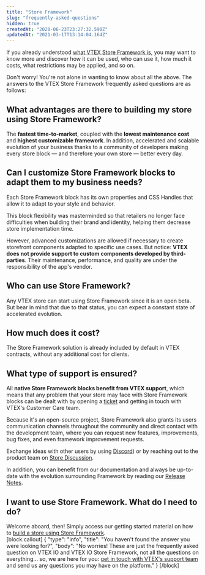 ```yaml
---
title: "Store Framework"
slug: "frequently-asked-questions"
hidden: true
createdAt: "2020-06-23T23:27:32.590Z"
updatedAt: "2021-03-17T13:14:04.164Z"
---
```

If you already understood [what VTEX Store Framework is](https://developers.vtex.com/vtex-developer-docs/docs/what-is-store-framework), you may want to know more and discover how it can be used, who can use it, how much it costs, what restrictions may be applied, and so on.

Don't worry! You're not alone in wanting to know about all the above. The answers to the VTEX Store Framework frequently asked questions are as follows:

## What advantages are there to building my store using Store Framework? 

The **fastest time-to-market**, coupled with the **lowest maintenance cost** and **highest customizable framework**. In addition, accelerated and scalable evolution of your business thanks to a community of developers making every store block  —  and therefore your own store — better every day. 

## Can I customize Store Framework blocks to adapt them to my business needs?

Each Store Framework block has its own properties and CSS Handles that allow it to adapt to your style and behavior. 

This block flexibility was masterminded so that retailers no longer face difficulties when building their brand and identity, helping them decrease store implementation time.  

However, advanced customizations are allowed if necessary to create storefront components adapted to specific use cases. But notice: **VTEX does not provide support to custom components developed by third-parties**. Their maintenance, performance, and quality are under the responsibility of the app's vendor. 

## Who can use Store Framework?

Any VTEX store can start using Store Framework since it is an open beta. But bear in mind that due to that status, you can expect a constant state of accelerated evolution. 

## How much does it cost?

The Store Framework solution is already included by default in VTEX contracts, without any additional cost for clients. 

## What type of support is ensured?

All **native Store Framework blocks benefit from VTEX support**, which means that any problem that your store may face with Store Framework blocks can be dealt with by opening a [ticket](https://help-tickets.vtex.com/smartlink/sso/login/zendesk) and getting in touch with VTEX's Customer Care team.

Because it's an open-source project, Store Framework also grants its users communication channels throughout the community and direct contact with the development team, where you can request new features, improvements, bug fixes, and even framework improvement requests. 

Exchange ideas with other users by using [Discord](https://discordapp.com/channels/652163009988263940/652253291916296232)) or by reaching out to the product team on [Store Discussion](https://github.com/vtex-apps/store-discussion).

In addition, you can benefit from our documentation and always be up-to-date with the evolution surrounding Framework by reading our [Release Notes](https://developers.vtex.com/vtex-developer-docs/changelog).

## I want to use Store Framework. What do I need to do?

Welcome aboard, then! Simply access our getting started material on how to [build a store using Store Framework](https://vtex.io/docs/getting-started/build-stores-with-store-framework/1).  
[block:callout]
{
  "type": "info",
  "title": "You haven't found the answer you were looking for?",
  "body": "No worries! These are just the frequently asked question on VTEX IO and VTEX IO Store Framework, not all the questions on everything... so, we are here for you: [get in touch with VTEX's support team](https://help.vtex.com/tutorial/opening-tickets-to-vtex-support--16yOEqpO32UQYygSmMSSAM) and send us any questions you may have on the platform."
}
[/block]